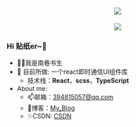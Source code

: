 <h1 align="center"> <a href="https://nanxiangscholar.github.io/" ><img src="https://readme-typing-svg.herokuapp.com?font=Fira+Code&pause=1000&color=228B22&width=435&lines=console.log(%22你好%2C%20贴纸儿!%22);千山万水总是情,点个关注你行不行!" /> </a> </h1>
<div align="center"><img src="https://camo.githubusercontent.com/810fafff9494605b8da8804af6bc6a38af0aaaf160ea7898b20583b9441bee76/68747470733a2f2f63646e2e6a7364656c6976722e6e65742f67682f73756e3032323553554e2f70686f746f732f696d616765732f3230323130383330303031393535362e676966"></div>

### Hi 贴纸er~👋
* 🐱‍🏍我是南巷书生
* 🔨 目前所做: 一个react即时通信UI组件库
   - 技术栈：**React**，**scss**，**TypeScript**
* About me:
   - 📫邮箱：394815057@qq.com
   - 💒博客：[My_Blog](https://nanxiangscholar.github.io/)
   - ✨CSDN: [CSDN](https://blog.csdn.net/qq_58459674?spm=1000.2115.3001.5343)
> 
<!--
**Nanxiangscholar/Nanxiangscholar** is a ✨ _special_ ✨ repository because its `README.md` (this file) appears on your GitHub profile.

Here are some ideas to get you started:

- 🔭 I’m currently working on ...
- 🌱 I’m currently learning ...
- 👯 I’m looking to collaborate on ...
- 🤔 I’m looking for help with ...
- 💬 Ask me about ...
- 📫 How to reach me: ...
- 😄 Pronouns: ...
- ⚡ Fun fact: ...
-->
